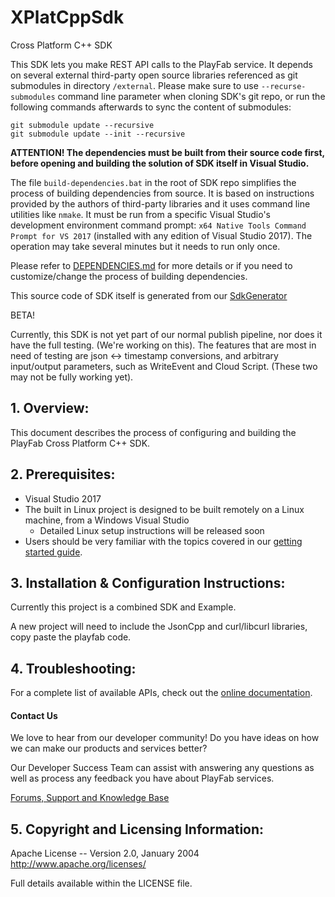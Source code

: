 # XPlatCppSdk
Cross Platform C++ SDK

This SDK lets you make REST API calls to the PlayFab service. It depends on several external third-party open source libraries referenced as git submodules in directory `/external`. Please make sure to use `--recurse-submodules` command line parameter when cloning SDK's git repo, or run the following commands afterwards to sync the content of submodules:

```
git submodule update --recursive
git submodule update --init --recursive
```

**ATTENTION! The dependencies must be built from their source code first, before opening and building the solution of SDK itself in Visual Studio.**

The file `build-dependencies.bat` in the root of SDK repo simplifies the process of building dependencies from source. It is based on instructions provided by the authors of third-party libraries and it uses command line utilities like `nmake`. It must be run from a specific Visual Studio's development environment command prompt: `x64 Native Tools Command Prompt for VS 2017` (installed with any edition of Visual Studio 2017). The operation may take several minutes but it needs to run only once.

Please refer to [DEPENDENCIES.md](DEPENDENCIES.MD) for more details or if you need to customize/change the process of building dependencies.

This source code of SDK itself is generated from our [SdkGenerator](https://github.com/PlayFab/SdkGenerator)

BETA!

Currently, this SDK is not yet part of our normal publish pipeline, nor does it have the full testing. (We're working on this). The features that are most in need of testing are json <-> timestamp conversions, and arbitrary input/output parameters, such as WriteEvent and Cloud Script. (These two may not be fully working yet).

## 1. Overview:

This document describes the process of configuring and building the PlayFab Cross Platform C++ SDK.

## 2. Prerequisites:

* Visual Studio 2017
* The built in Linux project is designed to be built remotely on a Linux machine, from a Windows Visual Studio
    * Detailed Linux setup instructions will be released soon
* Users should be very familiar with the topics covered in our [getting started guide](https://api.playfab.com/docs/general-getting-started).

## 3. Installation & Configuration Instructions:

Currently this project is a combined SDK and Example.

A new project will need to include the JsonCpp and curl/libcurl libraries, copy paste the playfab code.

## 4. Troubleshooting:

For a complete list of available APIs, check out the [online documentation](http://api.playfab.com/Documentation/).

#### Contact Us
We love to hear from our developer community!
Do you have ideas on how we can make our products and services better?

Our Developer Success Team can assist with answering any questions as well as process any feedback you have about PlayFab services.

[Forums, Support and Knowledge Base](https://community.playfab.com/index.html)

## 5. Copyright and Licensing Information:

Apache License --
  Version 2.0, January 2004
  http://www.apache.org/licenses/

  Full details available within the LICENSE file.
